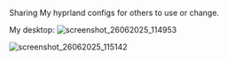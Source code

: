 Sharing My hyprland configs for others to use or change.

My desktop:
![screenshot_26062025_114953](https://github.com/user-attachments/assets/560c20e4-c932-4be9-ab7e-5b82803e6914)

![screenshot_26062025_115142](https://github.com/user-attachments/assets/d05d04d9-f190-40de-bd74-74a45227bb71)
